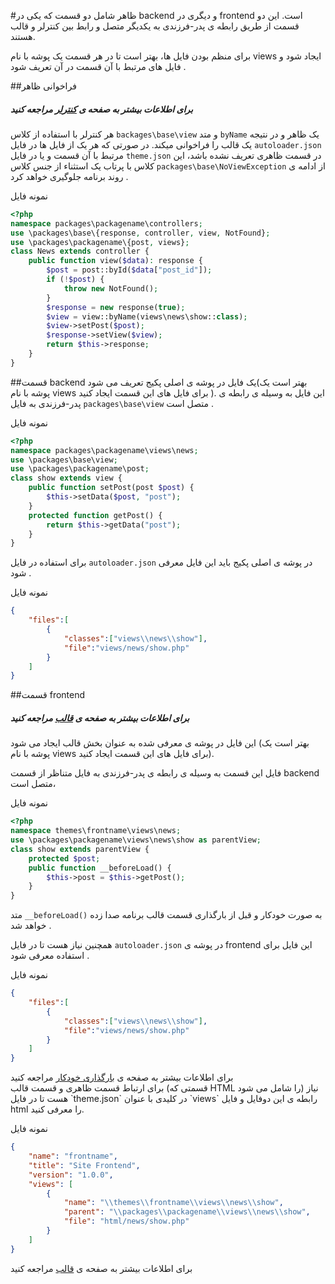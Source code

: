 #ظاهر
شامل دو قسمت که یکی در backend و  دیگری در frontend است. این دو قسمت از طریق رابطه ی پدر-فرزندی به یکدیگر متصل و رابط بین کنترلر و قالب  هستند.

برای منظم بودن فایل ها، بهتر است تا در هر قسمت یک پوشه با نام views ایجاد شود و فایل های مرتبط با آن قسمت در آن تعریف شود .

##فراخوانی ظاهر
##### برای اطلاعات بیشتر به صفحه ی [کنترلر](controller.md) مراجعه کنید
هر کنترلر با استفاده از کلاس `backages\base\view` و متد `byName`  یک ظاهر و در نتیجه یک قالب را فراخوانی میکند. در صورتی که هر یک از فایل ها در فایل `autoloader.json` مرتبط با آن قسمت و یا در فایل `theme.json` در قسمت ظاهری تعریف نشده باشد، این کلاس با پرتاب یک استثناء از جنس کلاس `packages\base\NoViewException` از ادامه ی روند برنامه جلوگیری خواهد کرد .

نمونه فایل
```php
<?php
namespace packages\packagename\controllers;
use \packages\base\{response, controller, view, NotFound};
use \packages\packagename\{post, views};
class News extends controller {
	public function view($data): response {
        $post = post::byId($data["post_id"]);
        if (!$post) {
            throw new NotFound();
        }
        $response = new response(true);
        $view = view::byName(views\news\show::class);
        $view->setPost($post);
        $response->setView($view);
        return $this->response;
    }
}
```

##قسمت backend 
یک فایل در پوشه ی اصلی پکیج تعریف می شود(بهتر است یک پوشه با نام views برای فایل های این قسمت ایجاد کنید
). این فایل به وسیله ی رابطه ی پدر-فرزندی به فایل `packages\base\view` متصل است .

نمونه فایل
```php
<?php
namespace packages\packagename\views\news;
use \packages\base\view;
use \packages\packagename\post;
class show extends view {
    public function setPost(post $post) {
        $this->setData($post, "post");
    }
    protected function getPost() {
        return $this->getData("post");
    }
}
```
برای استفاده در فایل `autoloader.json` در پوشه ی اصلی پکیج باید این فایل معرفی شود .

نمونه فایل 
```json
{
    "files":[
        {
            "classes":["views\\news\\show"],
            "file":"views/news/show.php"
        }
    ]
}
```
##قسمت frontend
##### برای اطلاعات بیشتر به صفحه ی [قالب](frontend.md) مراجعه کنید
این فایل در پوشه ی معرفی شده به عنوان بخش قالب ایجاد می شود (بهتر است یک پوشه با نام views برای فایل های این قسمت ایجاد کنید).

فایل این قسمت به وسیله ی رابطه ی پدر-فرزندی به فایل متناظر از قسمت backend متصل است،

نمونه فایل
```php
<?php
namespace themes\frontname\views\news;
use \packages\packagename\views\news\show as parentView;
class show extends parentView {
    protected $post;
    public function __beforeLoad() {
        $this->post = $this->getPost();
    }
}
```
متد `__beforeLoad()` به صورت خودکار و قبل از بارگذاری قسمت قالب برنامه صدا زده خواهد شد .

همچنین نیاز هست تا در فایل `autoloader.json` در پوشه ی frontend این فایل برای استفاده معرفی شود .

نمونه فایل
```json
{
	"files":[
		{
			"classes":["views\\news\\show"],
			"file":"views/news/show.php"
		}
	]
}
```
<div class="alert alert-info text-center">
برای اطلاعات بیشتر به صفحه ی <a href="autoloader.md">بارگذاری خودکار</a> مراجعه کنید
</div>
برای ارتباط قسمت ظاهری و قسمت قالب (قسمتی که HTML را شامل می شود) نیاز هست تا در فایل  `theme.json` در کلیدی با عنوان `views`  رابطه ی این دوفایل و فایل html را معرفی کنید.

نمونه فایل
```json
{
    "name": "frontname",
    "title": "Site Frontend",
    "version": "1.0.0",
    "views": [
        {
            "name": "\\themes\\frontname\\views\\news\\show",
            "parent": "\\packages\\packagename\\views\\news\\show",
            "file": "html/news/show.php"
        }
    ]
}
```
<div class="alert alert-info text-center">
برای اطلاعات بیشتر به صفحه ی <a href="frontend.md">قالب</a> مراجعه کنید
</div>
